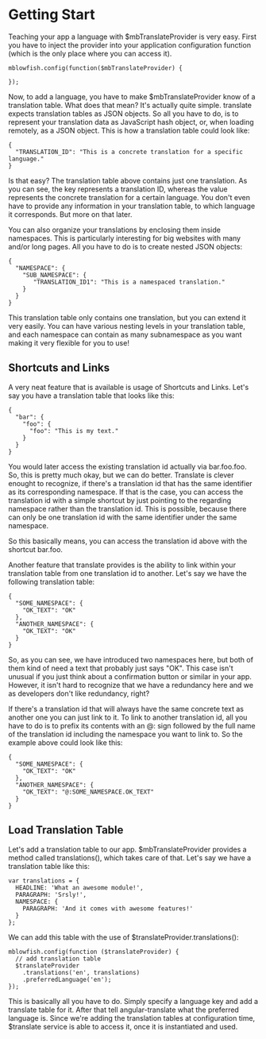 # Getting Start

Teaching your app a language with $mbTranslateProvider is very easy. First you have to inject the provider into your application configuration function (which is the only place where you can access it).

	mblowfish.config(function($mbTranslateProvider) {
	 
	});

Now, to add a language, you have to make $mbTranslateProvider know of a translation table. What does that mean? It's actually quite simple. translate expects translation tables as JSON objects. So all you have to do, is to represent your translation data as JavaScript hash object, or, when loading remotely, as a JSON object. This is how a translation table could look like:

	{
	  "TRANSLATION_ID": "This is a concrete translation for a specific language."
	}

Is that easy? The translation table above contains just one translation. As you can see, the key represents a translation ID, whereas the value represents the concrete translation for a certain language. You don't even have to provide any information in your translation table, to which language it corresponds. But more on that later.

You can also organize your translations by enclosing them inside namespaces. This is particularly interesting for big websites with many and/or long pages. All you have to do is to create nested JSON objects:

	{
	  "NAMESPACE": {
	    "SUB_NAMESPACE": {
	       "TRANSLATION_ID1": "This is a namespaced translation."
	    }
	  }
	}

This translation table only contains one translation, but you can extend it very easily. You can have various nesting levels in your translation table, and each namespace can contain as many subnamespace as you want making it very flexible for you to use!

## Shortcuts and Links

A very neat feature that is available is usage of Shortcuts and Links. Let's say you have a translation table that looks like this:

	{
	  "bar": {
	    "foo": {
	      "foo": "This is my text."
	    }
	  }
	}

You would later access the existing translation id actually via bar.foo.foo. So, this is pretty much okay, but we can do better. Translate is clever enought to recognize, if there's a translation id that has the same identifier as its corresponding namespace. If that is the case, you can access the translation id with a simple shortcut by just pointing to the regarding namespace rather than the translation id. This is possible, because there can only be one translation id with the same identifier under the same namespace.

So this basically means, you can access the translation id above with the shortcut bar.foo. 

Another feature that translate provides is the ability to link within your translation table from one translation id to another. Let's say we have the following translation table:

	{
	  "SOME_NAMESPACE": {
	    "OK_TEXT": "OK"
	  },
	  "ANOTHER_NAMESPACE": {
	    "OK_TEXT": "OK"
	  }
	}

So, as you can see, we have introduced two namespaces here, but both of them kind of need a text that probably just says "OK". This case isn't unusual if you just think about a confirmation button or similar in your app. However, it isn't hard to recognize that we have a redundancy here and we as developers don't like redundancy, right?

If there's a translation id that will always have the same concrete text as another one you can just link to it. To link to another translation id, all you have to do is to prefix its contents with an @: sign followed by the full name of the translation id including the namespace you want to link to. So the example above could look like this:

	{
	  "SOME_NAMESPACE": {
	    "OK_TEXT": "OK"
	  },
	  "ANOTHER_NAMESPACE": {
	    "OK_TEXT": "@:SOME_NAMESPACE.OK_TEXT"
	  }
	}

## Load Translation Table

Let's add a translation table to our app. $mbTranslateProvider provides a method called translations(), which takes care of that. Let's say we have a translation table like this:

	var translations = {
	  HEADLINE: 'What an awesome module!',
	  PARAGRAPH: 'Srsly!',
	  NAMESPACE: {
	    PARAGRAPH: 'And it comes with awesome features!'
	  }
	};

We can add this table with the use of $translateProvider.translations():

	mblowfish.config(function ($translateProvider) {
	  // add translation table
	  $translateProvider
	    .translations('en', translations)
	    .preferredLanguage('en');
	});

This is basically all you have to do. Simply specify a language key and add a translate table for it. After that tell angular-translate what the preferred language is. Since we're adding the translation tables at configuration time, $translate service is able to access it, once it is instantiated and used.



